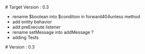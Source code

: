 # Target Version : 0.3

- rename $boolean into $condition in forward404unless method
- add entity behavior
- add preExecute listener
- rename setMessage into addMessage ?
- adding Tests

# Version : 0.3
